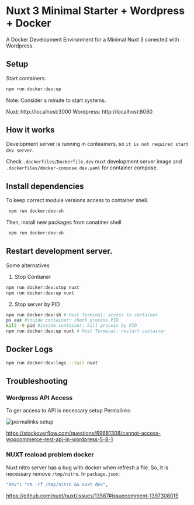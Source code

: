 # Nuxt 3 Minimal Starter + Wordpress + Docker

A Docker Development Environment for a Minimal Nuxt 3 conected with Wordpress.  

## Setup

Start containers. 

```bash
npm run docker:dev:up
```
Note: Consider a minute to start systems.

Nuxt: http://localhost:3000
Wordpress: http://localhost:8080

## How it works

Development server is running in conteainers, so `it is not required start dev server`.

Check `.dockerfiles/Dockerfile.dev` nuxt development server image and `.dockerfiles/docker-compose.dev.yaml` for container compose.  

## Install dependencies

To keep correct module versions access to container shell.

```bash
 npm run docker:dev:sh
```
Then, install new packages from conatiner shell

```bash
 npm run docker:dev:sh
```


## Restart development server.

Some alternatives

1. Stop Contianer

```bash
npm run docker:dev:stop nuxt
npm run docker:dev:up nuxt
```
2. Stop server by PID

```bash
npm run docker:dev:sh # Host Terminal: access to container
ps aux #inside container: check process PID
kill -9 pid #inside container: kill process by PID
npm run docker:dev:up nuxt # Host Terminal: restart container 
```


## Docker Logs

```bash
npm run docker:dev:logs --tail nuxt
```


## Troubleshooting

### Wordpress API Access

To ger access to API is necessary setup Permalinks

![permalinks setup](./docs/permalink.jpg)

https://stackoverflow.com/questions/69681308/cannot-access-woocommerce-rest-api-in-wordpress-5-8-1

### NUXT reaload problem docker
Nuxt nitro server has a bug with docker when refresh a file. So, it is necessary remove `/tmp/nitro`. In `package.json`:

```bash
"dev": "rm -rf /tmp/nitro && nuxt dev",
``` 
https://github.com/nuxt/nuxt/issues/13587#issuecomment-1397308015

